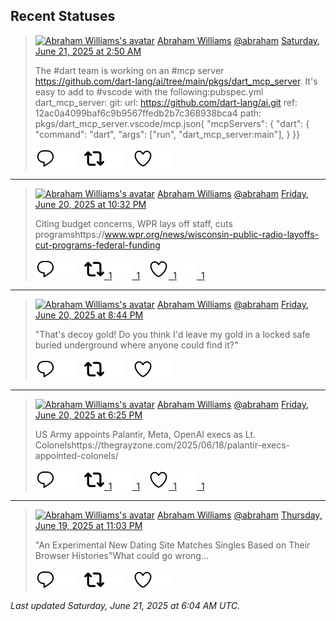 ## Recent Statuses

> <a href="https://indieweb.social/@abraham"><img alt="Abraham Williams's avatar" src="https://cdn.masto.host/indiewebsocial/accounts/avatars/109/292/540/382/343/163/original/d00f2e03ce9c85b1.jpg" height="24" width="24" ></a> [Abraham Williams](https://indieweb.social/@abraham) [@abraham](https://indieweb.social/@abraham) [Saturday, June 21, 2025 at 2:50 AM](https://indieweb.social/@abraham/114719080034975768)
>
> The #dart team is working on an #mcp server https://github.com/dart-lang/ai/tree/main/pkgs/dart_mcp_server. It&#39;s easy to add to #vscode with the following:pubspec.yml  dart_mcp_server:    git:      url: https://github.com/dart-lang/ai.git      ref: 12ac0a4099baf6c9b9567ffedb2b7c368938bca4      path: pkgs/dart_mcp_server.vscode/mcp.json{  &quot;mcpServers&quot;: {    &quot;dart&quot;: {      &quot;command&quot;: &quot;dart&quot;,      &quot;args&quot;: [&quot;run&quot;, &quot;dart_mcp_server:main&quot;],    }  }}
>
> [![Reply](./images/reply_light.svg#gh-light-mode-only "Reply")](https://indieweb.social/@abraham/114719080034975768#gh-light-mode-only)[![Reply](./images/reply.svg#gh-dark-mode-only "Reply")](https://indieweb.social/@abraham/114719080034975768#gh-dark-mode-only)&emsp;[![Boost](./images/retweet_light.svg#gh-light-mode-only "Boost")](https://indieweb.social/@abraham/114719080034975768#gh-light-mode-only)[![Boost](./images/retweet.svg#gh-dark-mode-only "Boost")](https://indieweb.social/@abraham/114719080034975768#gh-dark-mode-only)&emsp;[![Favorite](./images/like_light.svg#gh-light-mode-only "Favorite")](https://indieweb.social/@abraham/114719080034975768#gh-light-mode-only)[![Favorite](./images/like.svg#gh-dark-mode-only "Favorite")](https://indieweb.social/@abraham/114719080034975768#gh-dark-mode-only)


---

> <a href="https://indieweb.social/@abraham"><img alt="Abraham Williams's avatar" src="https://cdn.masto.host/indiewebsocial/accounts/avatars/109/292/540/382/343/163/original/d00f2e03ce9c85b1.jpg" height="24" width="24" ></a> [Abraham Williams](https://indieweb.social/@abraham) [@abraham](https://indieweb.social/@abraham) [Friday, June 20, 2025 at 10:32 PM](https://indieweb.social/@abraham/114718064708931970)
>
> Citing budget concerns, WPR lays off staff, cuts programshttps://www.wpr.org/news/wisconsin-public-radio-layoffs-cut-programs-federal-funding
>
> [![Reply](./images/reply_light.svg#gh-light-mode-only "Reply")](https://indieweb.social/@abraham/114718064708931970#gh-light-mode-only)[![Reply](./images/reply.svg#gh-dark-mode-only "Reply")](https://indieweb.social/@abraham/114718064708931970#gh-dark-mode-only)&emsp;[![Boost](./images/retweet_light.svg#gh-light-mode-only "Boost")&ensp;1](https://indieweb.social/@abraham/114718064708931970#gh-light-mode-only)[![Boost](./images/retweet.svg#gh-dark-mode-only "Boost")&ensp;1](https://indieweb.social/@abraham/114718064708931970#gh-dark-mode-only)&emsp;[![Favorite](./images/like_light.svg#gh-light-mode-only "Favorite")&ensp;1](https://indieweb.social/@abraham/114718064708931970#gh-light-mode-only)[![Favorite](./images/like.svg#gh-dark-mode-only "Favorite")&ensp;1](https://indieweb.social/@abraham/114718064708931970#gh-dark-mode-only)


---

> <a href="https://indieweb.social/@abraham"><img alt="Abraham Williams's avatar" src="https://cdn.masto.host/indiewebsocial/accounts/avatars/109/292/540/382/343/163/original/d00f2e03ce9c85b1.jpg" height="24" width="24" ></a> [Abraham Williams](https://indieweb.social/@abraham) [@abraham](https://indieweb.social/@abraham) [Friday, June 20, 2025 at 8:44 PM](https://indieweb.social/@abraham/114717640243080431)
>
> &quot;That&#39;s decoy gold! Do you think I&#39;d leave my gold in a locked safe buried underground where anyone could find it?&quot;
>
> [![Reply](./images/reply_light.svg#gh-light-mode-only "Reply")](https://indieweb.social/@abraham/114717640243080431#gh-light-mode-only)[![Reply](./images/reply.svg#gh-dark-mode-only "Reply")](https://indieweb.social/@abraham/114717640243080431#gh-dark-mode-only)&emsp;[![Boost](./images/retweet_light.svg#gh-light-mode-only "Boost")](https://indieweb.social/@abraham/114717640243080431#gh-light-mode-only)[![Boost](./images/retweet.svg#gh-dark-mode-only "Boost")](https://indieweb.social/@abraham/114717640243080431#gh-dark-mode-only)&emsp;[![Favorite](./images/like_light.svg#gh-light-mode-only "Favorite")](https://indieweb.social/@abraham/114717640243080431#gh-light-mode-only)[![Favorite](./images/like.svg#gh-dark-mode-only "Favorite")](https://indieweb.social/@abraham/114717640243080431#gh-dark-mode-only)


---

> <a href="https://indieweb.social/@abraham"><img alt="Abraham Williams's avatar" src="https://cdn.masto.host/indiewebsocial/accounts/avatars/109/292/540/382/343/163/original/d00f2e03ce9c85b1.jpg" height="24" width="24" ></a> [Abraham Williams](https://indieweb.social/@abraham) [@abraham](https://indieweb.social/@abraham) [Friday, June 20, 2025 at 6:25 PM](https://indieweb.social/@abraham/114717092204946301)
>
> US Army appoints Palantir, Meta, OpenAI execs as Lt. Colonelshttps://thegrayzone.com/2025/06/18/palantir-execs-appointed-colonels/
>
> [![Reply](./images/reply_light.svg#gh-light-mode-only "Reply")](https://indieweb.social/@abraham/114717092204946301#gh-light-mode-only)[![Reply](./images/reply.svg#gh-dark-mode-only "Reply")](https://indieweb.social/@abraham/114717092204946301#gh-dark-mode-only)&emsp;[![Boost](./images/retweet_light.svg#gh-light-mode-only "Boost")&ensp;1](https://indieweb.social/@abraham/114717092204946301#gh-light-mode-only)[![Boost](./images/retweet.svg#gh-dark-mode-only "Boost")&ensp;1](https://indieweb.social/@abraham/114717092204946301#gh-dark-mode-only)&emsp;[![Favorite](./images/like_light.svg#gh-light-mode-only "Favorite")&ensp;1](https://indieweb.social/@abraham/114717092204946301#gh-light-mode-only)[![Favorite](./images/like.svg#gh-dark-mode-only "Favorite")&ensp;1](https://indieweb.social/@abraham/114717092204946301#gh-dark-mode-only)


---

> <a href="https://indieweb.social/@abraham"><img alt="Abraham Williams's avatar" src="https://cdn.masto.host/indiewebsocial/accounts/avatars/109/292/540/382/343/163/original/d00f2e03ce9c85b1.jpg" height="24" width="24" ></a> [Abraham Williams](https://indieweb.social/@abraham) [@abraham](https://indieweb.social/@abraham) [Thursday, June 19, 2025 at 11:03 PM](https://indieweb.social/@abraham/114712526122538712)
>
> &quot;An Experimental New Dating Site Matches Singles Based on Their Browser Histories&quot;What could go wrong...
>
> [![Reply](./images/reply_light.svg#gh-light-mode-only "Reply")](https://indieweb.social/@abraham/114712526122538712#gh-light-mode-only)[![Reply](./images/reply.svg#gh-dark-mode-only "Reply")](https://indieweb.social/@abraham/114712526122538712#gh-dark-mode-only)&emsp;[![Boost](./images/retweet_light.svg#gh-light-mode-only "Boost")](https://indieweb.social/@abraham/114712526122538712#gh-light-mode-only)[![Boost](./images/retweet.svg#gh-dark-mode-only "Boost")](https://indieweb.social/@abraham/114712526122538712#gh-dark-mode-only)&emsp;[![Favorite](./images/like_light.svg#gh-light-mode-only "Favorite")](https://indieweb.social/@abraham/114712526122538712#gh-light-mode-only)[![Favorite](./images/like.svg#gh-dark-mode-only "Favorite")](https://indieweb.social/@abraham/114712526122538712#gh-dark-mode-only)


_Last updated Saturday, June 21, 2025 at 6:04 AM UTC._
